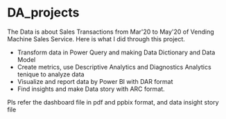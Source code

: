 # DA_projects
The Data is about Sales Transactions from Mar'20 to May'20 of Vending Machine Sales Service.
Here is what I did through this project.
+ Transform data in Power Query and making Data Dictionary and Data Model
+ Create metrics, use Descriptive Analytics and Diagnostics Analytics tenique to analyze data
+	Visualize and report data by Power BI with DAR format
+	Find insights and make Data story with ARC format.

Pls refer the dashboard file in pdf and ppbix format, and data insight story file
